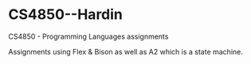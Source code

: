 # CS4850--Hardin
CS4850 - Programming Languages assignments

Assignments using Flex & Bison as well as A2 which is a state machine.